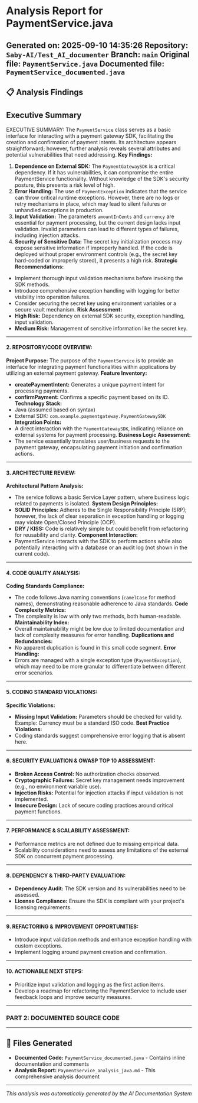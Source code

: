 # Analysis Report for PaymentService.java
**Generated on:** 2025-09-10 14:35:26
**Repository:** `Saby-AI/Test_AI_documenter`
**Branch:** `main`
**Original file:** `PaymentService.java`
**Documented file:** `PaymentService_documented.java`
---
## 📋 Analysis Findings
## Executive Summary
EXECUTIVE SUMMARY:
The `PaymentService` class serves as a basic interface for interacting with a payment gateway SDK, facilitating the creation and confirmation of payment intents. Its architecture appears straightforward; however, further analysis reveals several attributes and potential vulnerabilities that need addressing.
**Key Findings:**
1. **Dependence on External SDK:** The `PaymentGatewaySDK` is a critical dependency. If it has vulnerabilities, it can compromise the entire PaymentService functionality. Without knowledge of the SDK's security posture, this presents a risk level of high.
2. **Error Handling:** The use of `PaymentException` indicates that the service can throw critical runtime exceptions. However, there are no logs or retry mechanisms in place, which may lead to silent failures or unhandled exceptions in production.
3. **Input Validation:** The parameters `amountInCents` and `currency` are essential for payment processing, but the current design lacks input validation. Invalid parameters can lead to different types of failures, including injection attacks.
4. **Security of Sensitive Data:** The secret key initialization process may expose sensitive information if improperly handled. If the code is deployed without proper environment controls (e.g., the secret key hard-coded or improperly stored), it presents a high risk.
**Strategic Recommendations:**
- Implement thorough input validation mechanisms before invoking the SDK methods.
- Introduce comprehensive exception handling with logging for better visibility into operation failures.
- Consider securing the secret key using environment variables or a secure vault mechanism.
**Risk Assessment:**
- **High Risk:** Dependency on external SDK security, exception handling, input validation.
- **Medium Risk:** Management of sensitive information like the secret key.
---
#### 2. REPOSITORY/CODE OVERVIEW:
**Project Purpose:**
The purpose of the `PaymentService` is to provide an interface for integrating payment functionalities within applications by utilizing an external payment gateway.
**Feature Inventory:**
- **createPaymentIntent:** Generates a unique payment intent for processing payments.
- **confirmPayment:** Confirms a specific payment based on its ID.
**Technology Stack:**
- Java (assumed based on syntax)
- External SDK: `com.example.paymentgateway.PaymentGatewaySDK`
**Integration Points:**
- A direct interaction with the `PaymentGatewaySDK`, indicating reliance on external systems for payment processing.
**Business Logic Assessment:**
- The service essentially translates user/business requests to the payment gateway, encapsulating payment initiation and confirmation actions.
---
#### 3. ARCHITECTURE REVIEW:
**Architectural Pattern Analysis:**
- The service follows a basic Service Layer pattern, where business logic related to payments is isolated.
**System Design Principles:**
- **SOLID Principles:** Adheres to the Single Responsibility Principle (SRP); however, the lack of clear separation in exception handling or logging may violate Open/Closed Principle (OCP).
- **DRY / KISS:** Code is relatively simple but could benefit from refactoring for reusability and clarity.
**Component Interaction:**
- PaymentService interacts with the SDK to perform actions while also potentially interacting with a database or an audit log (not shown in the current code).
---
#### 4. CODE QUALITY ANALYSIS:
**Coding Standards Compliance:**
- The code follows Java naming conventions (`camelCase` for method names), demonstrating reasonable adherence to Java standards.
**Code Complexity Metrics:**
- The complexity is low with only two methods, both human-readable.
**Maintainability Index:**
- Overall maintainability might be low due to limited documentation and lack of complexity measures for error handling.
**Duplications and Redundancies:**
- No apparent duplication is found in this small code segment.
**Error Handling:**
- Errors are managed with a single exception type (`PaymentException`), which may need to be more granular to differentiate between different error scenarios.
---
#### 5. CODING STANDARD VIOLATIONS:
**Specific Violations:**
- **Missing Input Validation:** Parameters should be checked for validity. Example: Currency must be a standard ISO code.
**Best Practice Violations:**
- Coding standards suggest comprehensive error logging that is absent here.
---
#### 6. SECURITY EVALUATION & OWASP TOP 10 ASSESSMENT:
- **Broken Access Control:** No authorization checks observed.
- **Cryptographic Failures:** Secret key management needs improvement (e.g., no environment variable use).
- **Injection Risks:** Potential for injection attacks if input validation is not implemented.
- **Insecure Design:** Lack of secure coding practices around critical payment functions.
---
#### 7. PERFORMANCE & SCALABILITY ASSESSMENT:
- Performance metrics are not defined due to missing empirical data.
- Scalability considerations need to assess any limitations of the external SDK on concurrent payment processing.
---
#### 8. DEPENDENCY & THIRD-PARTY EVALUATION:
- **Dependency Audit:** The SDK version and its vulnerabilities need to be assessed.
- **License Compliance:** Ensure the SDK is compliant with your project's licensing requirements.
---
#### 9. REFACTORING & IMPROVEMENT OPPORTUNITIES:
- Introduce input validation methods and enhance exception handling with custom exceptions.
- Implement logging around payment creation and confirmation.
---
#### 10. ACTIONABLE NEXT STEPS:
- Prioritize input validation and logging as the first action items.
- Develop a roadmap for refactoring the PaymentService to include user feedback loops and improve security measures.
---
### PART 2: DOCUMENTED SOURCE CODE
---
## 📁 Files Generated
- **Documented Code:** `PaymentService_documented.java` - Contains inline documentation and comments
- **Analysis Report:** `PaymentService_analysis_java.md` - This comprehensive analysis document
---
*This analysis was automatically generated by the AI Documentation System*